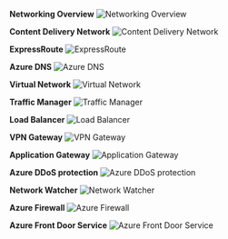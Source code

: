 ﻿**Networking Overview**
![Networking Overview](https://dinowang.github.io/azure-services-icon/Artifacts/Networking/Networking+Overview.svg)

**Content Delivery Network**
![Content Delivery Network](https://dinowang.github.io/azure-services-icon/Artifacts/Networking/Content+Delivery+Network.svg)

**ExpressRoute**
![ExpressRoute](https://dinowang.github.io/azure-services-icon/Artifacts/Networking/ExpressRoute.svg)

**Azure DNS**
![Azure DNS](https://dinowang.github.io/azure-services-icon/Artifacts/Networking/Azure+DNS.svg)

**Virtual Network**
![Virtual Network](https://dinowang.github.io/azure-services-icon/Artifacts/Networking/Virtual+Network.svg)

**Traffic Manager**
![Traffic Manager](https://dinowang.github.io/azure-services-icon/Artifacts/Networking/Traffic+Manager.svg)

**Load Balancer**
![Load Balancer](https://dinowang.github.io/azure-services-icon/Artifacts/Networking/Load+Balancer.svg)

**VPN Gateway**
![VPN Gateway](https://dinowang.github.io/azure-services-icon/Artifacts/Networking/VPN+Gateway.svg)

**Application Gateway**
![Application Gateway](https://dinowang.github.io/azure-services-icon/Artifacts/Networking/Application+Gateway.svg)

**Azure DDoS protection**
![Azure DDoS protection](https://dinowang.github.io/azure-services-icon/Artifacts/Networking/Azure+DDoS+protection.svg)

**Network Watcher**
![Network Watcher](https://dinowang.github.io/azure-services-icon/Artifacts/Networking/Network+Watcher.svg)

**Azure Firewall**
![Azure Firewall](https://dinowang.github.io/azure-services-icon/Artifacts/Networking/Azure+Firewall.svg)

**Azure Front Door Service**
![Azure Front Door Service](https://dinowang.github.io/azure-services-icon/Artifacts/Networking/Azure+Front+Door+Service.svg)


